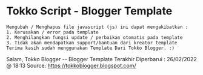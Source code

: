 # Tokko Script - Blogger Template

    Mengubah / Menghapus file javascript (js) ini dapat mengakibatkan :
    1. Kerusakan / error pada template
    2. Menghilangkan fungsi update / perbaikan otomatis pada template
    3. Tidak akan mendapatkan support/bantuan dari kreator template
    Terima kasih sudah menggunakan Template Dari Tokko Blogger. :)
   
   Salam,
    Tokko Blogger -- Blogger Template
    Terakhir Diperbarui : 26/02/2022 @ 18:13
     Source: https://tokkoblogger.blogspot.com/

